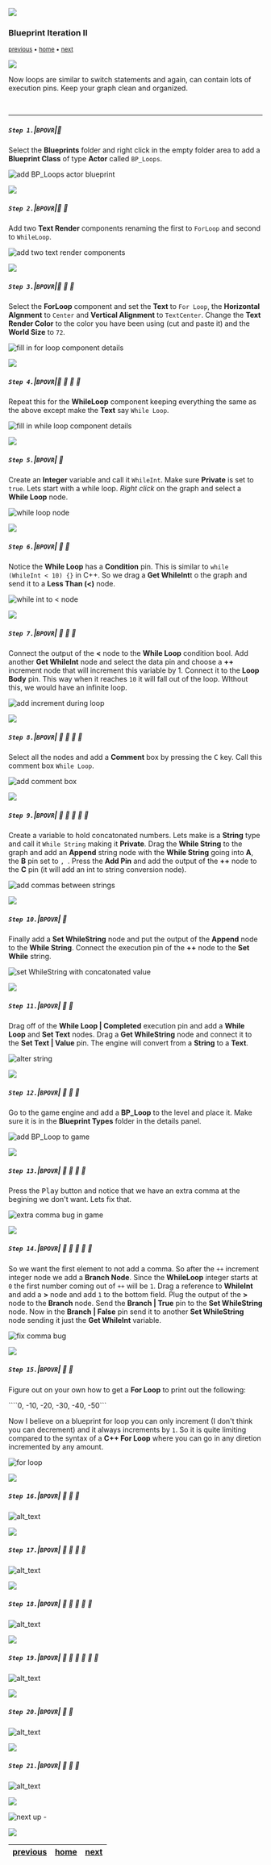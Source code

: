 ![](../images/line3.png)

### Blueprint Iteration II

<sub>[previous](../iteration/README.md#user-content-blueprint-iteration) • [home](../README.md#user-content-ue5-bp-overview) • [next](../)</sub>

![](../images/line3.png)

Now loops are similar to switch statements and again, can contain lots of execution pins.  Keep your graph clean and organized.

<br>

---

##### `Step 1.`\|`BPOVR`|:small_blue_diamond:

Select the **Blueprints** folder and right click in the empty folder area to add a **Blueprint Class** of type **Actor** called `BP_Loops`.

![add BP_Loops actor blueprint](images/BPLoopActor.png)

![](../images/line2.png)

##### `Step 2.`\|`BPOVR`|:small_blue_diamond: :small_blue_diamond: 

Add two **Text Render** components renaming the first to `ForLoop` and second to `WhileLoop`.

![add two text render components](images/forWhileLoop.png)

![](../images/line2.png)

##### `Step 3.`\|`BPOVR`|:small_blue_diamond: :small_blue_diamond: :small_blue_diamond:

Select the **ForLoop** component and set the **Text** to `For Loop`, the **Horizontal Algnment** to `Center` and **Vertical Alignment** to `TextCenter`.  Change the **Text Render Color** to the color you have been using (cut and paste it) and the **World Size** to `72`.

![fill in for loop component details](images/forLoop.png)

![](../images/line2.png)

##### `Step 4.`\|`BPOVR`|:small_blue_diamond: :small_blue_diamond: :small_blue_diamond: :small_blue_diamond:

Repeat this for the **WhileLoop** component keeping everything the same as the above except make the **Text** say `While Loop`.

![fill in while loop component details](images/whileLoop.png)

![](../images/line2.png)

##### `Step 5.`\|`BPOVR`| :small_orange_diamond:

Create an **Integer** variable and call it `WhileInt`.  Make sure **Private** is set to `true`.  Lets start with a while loop.  *Right click* on the graph and select a **While Loop** node.

![while loop node](images/whileInt.png)

![](../images/line2.png)

##### `Step 6.`\|`BPOVR`| :small_orange_diamond: :small_blue_diamond:

Notice the **While Loop** has a **Condition** pin.  This is similar to `while (WhileInt < 10) {}` in C++.  So we drag a **Get WhileInt**t o the graph and send it to a **Less Than (<)** node.

![while int to < node](images/whileCondition.png)

![](../images/line2.png)

##### `Step 7.`\|`BPOVR`| :small_orange_diamond: :small_blue_diamond: :small_blue_diamond:

Connect the output of the **<** node to the **While Loop** condition bool.  Add another **Get WhileInt** node and select the data pin and choose a **++** increment node that will increment this variable by 1.  Connect it to the **Loop Body** pin.  This way when it reaches `10` it will fall out of the loop.  WIthout this, we would have an infinite loop.

![add increment during loop](images/whilePlusPlus.png)

![](../images/line2.png)

##### `Step 8.`\|`BPOVR`| :small_orange_diamond: :small_blue_diamond: :small_blue_diamond: :small_blue_diamond:

Select all the nodes and add a **Comment** box by pressing the <kbd>C</kbd> key.  Call this comment box `While Loop`.

![add comment box](images/addComment.png)

![](../images/line2.png)

##### `Step 9.`\|`BPOVR`| :small_orange_diamond: :small_blue_diamond: :small_blue_diamond: :small_blue_diamond: :small_blue_diamond:

Create a variable to hold concatonated numbers.  Lets make is a **String** type and call it `While String` making it **Private**. Drag the **While String** to the graph and add an **Append** string node with the **While String** going into **A**, the **B** pin set to `, `.  Press the **Add Pin** and add the output of the **++** node to the **C** pin (it will add an int to string conversion node).

![add commas between strings](images/appendString.png)

![](../images/line2.png)

##### `Step 10.`\|`BPOVR`| :large_blue_diamond:

Finally add a **Set WhileString** node and put the output of the **Append** node to the **While String**.  Connect the execution pin of the **++** node to the **Set While** string.

![set WhileString with concatonated value](images/setWhileString.png)

![](../images/line2.png)

##### `Step 11.`\|`BPOVR`| :large_blue_diamond: :small_blue_diamond: 

Drag off of the **While Loop | Completed** execution pin and add a **While Loop** and **Set Text** nodes.  Drag a **Get WhileString** node and connect it to the **Set Text | Value** pin. The engine will convert from a **String** to a **Text**.

![alter string](images/completedSetText.png)

![](../images/line2.png)

##### `Step 12.`\|`BPOVR`| :large_blue_diamond: :small_blue_diamond: :small_blue_diamond: 

Go to the game engine and add a **BP_Loop** to the level and place it.  Make sure it is in the **Blueprint Types** folder in the details panel.

![add BP_Loop to game](images/bpLoopsInGame.png)

![](../images/line2.png)

##### `Step 13.`\|`BPOVR`| :large_blue_diamond: :small_blue_diamond: :small_blue_diamond:  :small_blue_diamond: 

Press the <kbd>Play</kbd> button and notice that we have an extra comma at the begining we don't want. Lets fix that.

![extra comma bug in game](images/commaBug.png)

![](../images/line2.png)

##### `Step 14.`\|`BPOVR`| :large_blue_diamond: :small_blue_diamond: :small_blue_diamond: :small_blue_diamond:  :small_blue_diamond: 

So we want the first element to not add a comma.  So after the `++` increment integer node we add a **Branch Node**.  Since the **WhileLoop** integer starts at `0` the first number coming out of `++` will be `1`.  Drag a reference to **WhileInt** and add a **>** node and add `1` to the bottom field.  Plug the output of the **>** node to the **Branch** node.  Send the **Branch | True** pin to the **Set WhileString** node.  Now in the **Branch | False** pin send it to another **Set WhileString** node sending it just the **Get WhileInt** variable.

![fix comma bug](images/fixCommaBug.png)

![](../images/line2.png)

##### `Step 15.`\|`BPOVR`| :large_blue_diamond: :small_orange_diamond: 

Figure out on your own how to get a **For Loop** to print out the following:

````0, -10, -20, -30, -40, -50```

Now I believe on a blueprint for loop you can only increment (I don't think you can decrement) and it always increments by `1`.  So it is quite limiting compared to the syntax of a **C++ For Loop** where you can go in any diretion incremented by any amount.

![for loop](images/forLoopOnYourOwn.png)

![](../images/line2.png)

##### `Step 16.`\|`BPOVR`| :large_blue_diamond: :small_orange_diamond:   :small_blue_diamond: 

![alt_text](images/.png)

![](../images/line2.png)

##### `Step 17.`\|`BPOVR`| :large_blue_diamond: :small_orange_diamond: :small_blue_diamond: :small_blue_diamond:

![alt_text](images/.png)

![](../images/line2.png)

##### `Step 18.`\|`BPOVR`| :large_blue_diamond: :small_orange_diamond: :small_blue_diamond: :small_blue_diamond: :small_blue_diamond:

![alt_text](images/.png)

![](../images/line2.png)

##### `Step 19.`\|`BPOVR`| :large_blue_diamond: :small_orange_diamond: :small_blue_diamond: :small_blue_diamond: :small_blue_diamond: :small_blue_diamond:

![alt_text](images/.png)

![](../images/line2.png)

##### `Step 20.`\|`BPOVR`| :large_blue_diamond: :large_blue_diamond:

![alt_text](images/.png)

![](../images/line2.png)

##### `Step 21.`\|`BPOVR`| :large_blue_diamond: :large_blue_diamond: :small_blue_diamond:

![alt_text](images/.png)

![](../images/line.png)

<!-- <img src="https://via.placeholder.com/1000x100/45D7CA/000000/?text=Next Up - ADD NEXT PAGE"> -->

![next up - ](images/banner.png)

![](../images/line.png)

| [previous](../iteration/README.md#user-content-blueprint-iteration)| [home](../README.md#user-content-ue5-bp-overview) | [next](../)|
|---|---|---|
